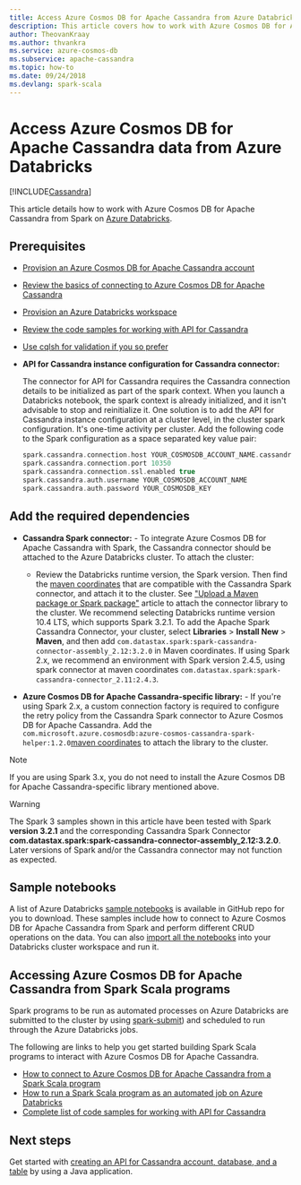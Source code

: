 ```yaml
---
title: Access Azure Cosmos DB for Apache Cassandra from Azure Databricks
description: This article covers how to work with Azure Cosmos DB for Apache Cassandra from Azure Databricks.
author: TheovanKraay
ms.author: thvankra
ms.service: azure-cosmos-db
ms.subservice: apache-cassandra
ms.topic: how-to
ms.date: 09/24/2018
ms.devlang: spark-scala
---
```


# Access Azure Cosmos DB for Apache Cassandra data from Azure Databricks

[!INCLUDE[Cassandra](../includes/appliesto-cassandra.md)]

This article details how to work with Azure Cosmos DB for Apache Cassandra from Spark on [Azure Databricks](/azure/databricks/scenarios/what-is-azure-databricks).

## Prerequisites

* [Provision an Azure Cosmos DB for Apache Cassandra account](manage-data-dotnet.md#create-a-database-account)

* [Review the basics of connecting to Azure Cosmos DB for Apache Cassandra](connect-spark-configuration.md)

* [Provision an Azure Databricks workspace](/azure/databricks/scenarios/quickstart-create-databricks-workspace-portal)

* [Review the code samples for working with API for Cassandra](connect-spark-configuration.md#next-steps)

* [Use cqlsh for validation if you so prefer](connect-spark-configuration.md#connecting-to-azure-cosmos-db-cassandra-api-from-spark)

* **API for Cassandra instance configuration for Cassandra connector:**

  The connector for API for Cassandra requires the Cassandra connection details to be initialized as part of the spark context. When you launch a Databricks notebook, the spark context is already initialized, and it isn't advisable to stop and reinitialize it. One solution is to add the API for Cassandra instance configuration at a cluster level, in the cluster spark configuration. It's one-time activity per cluster. Add the following code to the Spark configuration as a space separated key value pair:
 
  ```scala
  spark.cassandra.connection.host YOUR_COSMOSDB_ACCOUNT_NAME.cassandra.cosmosdb.azure.com
  spark.cassandra.connection.port 10350
  spark.cassandra.connection.ssl.enabled true
  spark.cassandra.auth.username YOUR_COSMOSDB_ACCOUNT_NAME
  spark.cassandra.auth.password YOUR_COSMOSDB_KEY
  ```

## Add the required dependencies

* **Cassandra Spark connector:** - To integrate Azure Cosmos DB for Apache Cassandra with Spark, the Cassandra connector should be attached to the Azure Databricks cluster. To attach the cluster:

  * Review the Databricks runtime version, the Spark version. Then find the [maven coordinates](https://mvnrepository.com/artifact/com.datastax.spark/spark-cassandra-connector-assembly) that are compatible with the Cassandra Spark connector, and attach it to the cluster. See ["Upload a Maven package or Spark package"](/azure/databricks/libraries/) article to attach the connector library to the cluster. We recommend selecting Databricks runtime version 10.4 LTS, which supports Spark 3.2.1. To add the Apache Spark Cassandra Connector, your cluster, select **Libraries** > **Install New** > **Maven**, and then add `com.datastax.spark:spark-cassandra-connector-assembly_2.12:3.2.0` in Maven coordinates. If using Spark 2.x, we recommend an environment with Spark version 2.4.5, using spark connector at maven coordinates `com.datastax.spark:spark-cassandra-connector_2.11:2.4.3`.

* **Azure Cosmos DB for Apache Cassandra-specific library:** - If you're using Spark 2.x, a custom connection factory is required to configure the retry policy from the Cassandra Spark connector to Azure Cosmos DB for Apache Cassandra. Add the `com.microsoft.azure.cosmosdb:azure-cosmos-cassandra-spark-helper:1.2.0`[maven coordinates](https://search.maven.org/artifact/com.microsoft.azure.cosmosdb/azure-cosmos-cassandra-spark-helper/1.2.0/jar) to attach the library to the cluster.

> [!NOTE]
> If you are using Spark 3.x, you do not need to install the Azure Cosmos DB for Apache Cassandra-specific library mentioned above.

> [!WARNING]
> The Spark 3 samples shown in this article have been tested with Spark **version 3.2.1** and the corresponding Cassandra Spark Connector **com.datastax.spark:spark-cassandra-connector-assembly_2.12:3.2.0**. Later versions of Spark and/or the Cassandra connector may not function as expected.

## Sample notebooks

A list of Azure Databricks [sample notebooks](https://github.com/Azure-Samples/azure-cosmos-db-cassandra-api-spark-notebooks-databricks/tree/main/notebooks/scala) is available in GitHub repo for you to download. These samples include how to connect to Azure Cosmos DB for Apache Cassandra from Spark and perform different CRUD operations on the data. You can also [import all the notebooks](https://github.com/Azure-Samples/azure-cosmos-db-cassandra-api-spark-notebooks-databricks/tree/main/dbc) into your Databricks cluster workspace and run it. 

## Accessing Azure Cosmos DB for Apache Cassandra from Spark Scala programs

Spark programs to be run as automated processes on Azure Databricks are submitted to the cluster by using [spark-submit](https://spark.apache.org/docs/latest/submitting-applications.html)) and scheduled to run through the Azure Databricks jobs.

The following are links to help you get started building Spark Scala programs to interact with Azure Cosmos DB for Apache Cassandra.
* [How to connect to Azure Cosmos DB for Apache Cassandra from a Spark Scala program](https://github.com/Azure-Samples/azure-cosmos-db-cassandra-api-spark-connector-sample/blob/main/src/main/scala/com/microsoft/azure/cosmosdb/cassandra/SampleCosmosDBApp.scala)
* [How to run a Spark Scala program as an automated job on Azure Databricks](/azure/databricks/jobs)
* [Complete list of code samples for working with API for Cassandra](connect-spark-configuration.md#next-steps)

## Next steps

Get started with [creating an API for Cassandra account, database, and a table](create-account-java.md) by using a Java application.
